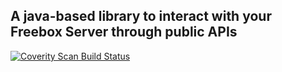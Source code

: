 ## A java-based library to interact with your Freebox Server through public APIs

<a href="https://scan.coverity.com/projects/jbguillois-freebox-java-helper">
  <img alt="Coverity Scan Build Status"
       src="https://scan.coverity.com/projects/19651/badge.svg"/>
</a>
